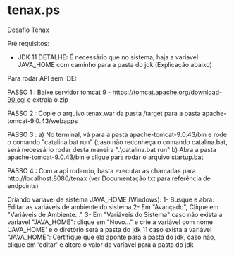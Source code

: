# tenax.ps
Desafio Tenax

Pré requisitos:
- JDK 11 
DETALHE: É necessário que no sistema, haja a variavel JAVA_HOME com caminho para a pasta do jdk (Explicação abaixo)

Para rodar API sem IDE:

PASSO 1 :
	Baixe servidor tomcat 9 - https://tomcat.apache.org/download-90.cgi
	e extraia o zip
	
PASSO 2 :
	Copie o arquivo tenax.war da pasta /target para a pasta apache-tomcat-9.0.43/webapps
	
PASSO 3 :
	a)
		No terminal, vá para a pasta apache-tomcat-9.0.43/bin e rode o comando "catalina.bat run"
		(caso não reconheça o comando catalina.bat, será necessário rodar desta maneira ".\catalina.bat run"
	b)
		Abra a pasta apache-tomcat-9.0.43/bin e clique para rodar o arquivo startup.bat
		
PASSO 4 :
	Com a api rodando, basta executar as chamadas para http://localhost:8080/tenax (ver Documentação.txt para referência de endpoints)
		
		


Criando variavel de sistema JAVA_HOME (Windows):
	1- Busque e abra: Editar as variáveis de ambiente do sistema 
	2- Em "Avançado", Clique em "Variáveis de Ambiente..."
	3- Em "Variáveis do Sistema"
		caso não exista a variável "JAVA_HOME":
			clique em "Novo..." e crie a variável com nome 'JAVA_HOME' e o diretório será a pasta do jdk 11
		caso exista a variável "JAVA_HOME":
			Certifique que ela aponte para a pasta do jdk, caso não, clique em 'editar' e altere o valor da varíavel para a pasta do jdk